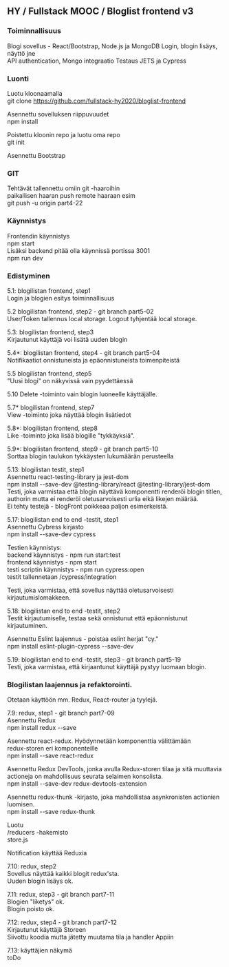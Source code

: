 
## HY / Fullstack MOOC / Bloglist frontend v3

### Toiminnallisuus  

Blogi sovellus - React/Bootstrap, Node.js ja MongoDB 
Login, blogin lisäys, näyttö jne  
API authentication, Mongo integraatio
Testaus JETS ja Cypress
 

### Luonti  

Luotu kloonaamalla  
git clone https://github.com/fullstack-hy2020/bloglist-frontend  

Asennettu sovelluksen riippuvuudet  
npm install  

Poistettu kloonin repo ja luotu oma repo  
git init  

Asennettu Bootstrap  

### GIT

Tehtävät tallennettu omiin git -haaroihin  
paikallisen haaran push remote haaraan esim  
git push -u origin part4-22  

### Käynnistys  
Frontendin käynnistys  
npm start  
Lisäksi backend pitää olla käynnissä portissa 3001  
npm run dev  

### Edistyminen

5.1: blogilistan frontend, step1  
Login ja blogien esitys toiminnallisuus  

5.2 blogilistan frontend, step2 - git branch part5-02  
User/Token tallennus local storage. Logout tyhjentää local storage.  

5.3: blogilistan frontend, step3  
Kirjautunut käyttäjä voi lisätä uuden blogin  

5.4*: blogilistan frontend, step4  - git branch part5-04  
Notifikaatiot onnistuneista ja epäonnistuneista toimenpiteistä  

5.5 blogilistan frontend, step5  
"Uusi blogi" on näkyvissä vain pyydettäessä  

5.10
Delete -toiminto vain blogin luoneelle käyttäjälle.  

5.7* blogilistan frontend, step7  
View -toiminto joka näyttää blogin lisätiedot  

5.8*: blogilistan frontend, step8  
Like -toiminto joka lisää blogille "tykkäyksiä".  

5.9*: blogilistan frontend, step9  - git branch part5-10  
Sorttaa blogin taulukon tykkäysten lukumäärän perusteella   

5.13: blogilistan testit, step1  
Asennettu react-testing-library ja jest-dom  
npm install --save-dev @testing-library/react @testing-library/jest-dom  
Testi, joka varmistaa että blogin näyttävä komponentti renderöi blogin titlen,  
authorin mutta ei renderöi oletusarvoisesti urlia eikä likejen määrää.  
Ei tehty testejä - blogFront poikkeaa paljon esimerkeistä.   

5.17: blogilistan end to end -testit, step1  
Asennettu Cybress kirjasto  
npm install --save-dev cypress  

Testien käynnistys:  
backend käynnistys - npm run start:test  
frontend käynnistys - npm start   
testi scriptin käynnistys - npm run cypress:open  
testit tallennetaan /cypress/integration

Testi, joka varmistaa, että sovellus näyttää oletusarvoisesti kirjautumislomakkeen.  

5.18: blogilistan end to end -testit, step2  
Testit kirjautumiselle, testaa sekä onnistunut että epäonnistunut kirjautuminen.  

Asennettu Eslint laajennus - poistaa eslint herjat "cy."  
npm install eslint-plugin-cypress --save-dev  

5.19: blogilistan end to end -testit, step3  - git branch part5-19  
Testi, joka varmistaa, että kirjaantunut käyttäjä pystyy luomaan blogin.  


### Blogilistan laajennus ja refaktorointi.  
Otetaan käyttöön mm. Redux, React-router ja tyylejä.  

7.9: redux, step1  - git branch part7-09  
Asennettu Redux  
npm install redux --save  

Asennettu react-redux. Hyödynnetään <Provider /> komponenttia välittämään  
redux-storen eri komponenteille  
npm install --save react-redux  

Asennettu Redux DevTools, jonka avulla Redux-storen tilaa ja sitä muuttavia  
actioneja on mahdollisuus seurata selaimen konsolista.  
npm install --save-dev redux-devtools-extension  

Asennettu redux-thunk -kirjasto, joka mahdollistaa asynkronisten actionien luomisen.  
npm install --save redux-thunk  

Luotu  
/reducers -hakemisto  
store.js 

Notification käyttää Reduxia  

7.10: redux, step2  
Sovellus näyttää kaikki blogit redux'sta.  
Uuden blogin lisäys ok.    

7.11: redux, step3  - git branch part7-11  
Blogien "liketys" ok.  
Blogin poisto ok.  

7.12: redux, step4  - git branch part7-12  
Kirjautunut käyttäjä Storeen  
Siivottu koodia mutta jätetty muutama tila ja handler Appiin   

7.13: käyttäjien näkymä  
toDo  







